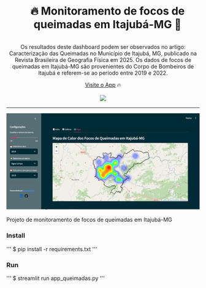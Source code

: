 <div align="center">
  <div id="user-content-toc">
    <ul>
      <summary><h1 style="display: inline-block;">🔥 Monitoramento de focos de queimadas em Itajubá-MG
🚒</h1></summary>
    </ul>
  </div>

  <p>Os resultados deste dashboard podem ser observados no artigo: 
            Caracterização das Queimadas no Município de Itajubá, MG, publicado na Revista Brasileira de Geografia Física em 2025.
            Os dados de focos de queimadas em Itajubá-MG são provenientes do Corpo de Bombeiros de Itajubá e 
            referem-se ao período entre 2019 e 2022.  <a href="https://github.com/geovanecarlos"" target="_blank"></p>
    <a href="https://appqueimadas.streamlit.app/" target="_blank">Visite o App</a>
    🔥
</div>
<br>
<div align="center">
      <a href="https://appqueimadas.streamlit.app/"><img src="https://static.streamlit.io/badges/streamlit_badge_black_white.svg"/></a>
</div>

<hr>

![home-ui](https://github.com/geovanecarlos/app_queimadas/blob/main/dataset/fig_mapa.png?raw=true)

Projeto de monitoramento de focos de queimadas em Itajubá-MG

### Install
''' 
$ pip install -r requirements.txt
'''

### Run
'''
$ streamlit run app_queimadas.py
'''